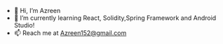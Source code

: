 - 👋 Hi, I’m Azreen
- 🌱 I’m currently learning React, Solidity,Spring Framework and Android Studio!
- 📫 Reach me at Azreen152@gmail.com

<!---
Azrbarudin/Azrbarudin is a ✨ special ✨ repository because its `README.md` (this file) appears on your GitHub profile.
You can click the Preview link to take a look at your changes.
--->
